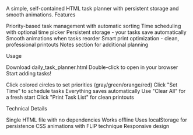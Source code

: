 A simple, self-contained HTML task planner with persistent storage and smooth animations.
Features

Priority-based task management with automatic sorting
Time scheduling with optional time picker
Persistent storage - your tasks save automatically
Smooth animations when tasks reorder
Smart print optimization - clean, professional printouts
Notes section for additional planning

Usage

Download daily_task_planner.html
Double-click to open in your browser
Start adding tasks!


Click colored circles to set priorities (gray/green/orange/red)
Click "Set Time" to schedule tasks
Everything saves automatically
Use "Clear All" for a fresh start
Click "Print Task List" for clean printouts

Technical Details

Single HTML file with no dependencies
Works offline
Uses localStorage for persistence
CSS animations with FLIP technique
Responsive design
